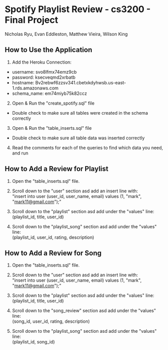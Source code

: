 # Spotify Playlist Review - cs3200 - Final Project
 Nicholas Ryu, Evan Eddleston, Matthew Vieira, Wilson King

## How to Use the Application

1) Add the Heroku Connection:
* username: svo8lfmx74emz9cb
* password: ksecveqmd2xrbatb
* hostname: Bv2rebwf6zzsv341.cbetxkdyhwsb.us-east-1.rds.amazonaws.com
* schema_name: em74miyb75k82ccz

2) Open & Run the "create_spotify.sql" file
+ Double check to make sure all tables were created in the schema correctly

3) Open & Run the "table_inserts.sql" file
+ Double check to make sure all table data was inserted correctly

4) Read the comments for each of the queries to find which data you need, and run

## How to Add a Review for Playlist
1) Open the "table_inserts.sql" file. 

2) Scroll down to the "user" section asd add an insert line with:  
     "insert into user (user_id, user_name, email)
      values (1, "mark", "mark11@gmail.com");"

3) Scroll down to the "playlist" section asd add under the "values" line:  
    (playlist_id, title, user_id)

4) Scroll down to the "playlist_song" section asd add under the "values" line:  
	(playlist_id, user_id, rating, description)

## How to Add a Review for Song
1) Open the "table_inserts.sql" file. 

2) Scroll down to the "user" section asd add an insert line with:  
     "insert into user (user_id, user_name, email)
      values (1, "mark", "mark11@gmail.com");"

3) Scroll down to the "playlist" section asd add under the "values" line:  
    (playlist_id, title, user_id)

4) Scroll down to the "song_review" section asd add under the "values" line:  
	(song_id, user_id, rating, description)

4) Scroll down to the "playlist_song" section asd add under the "values" line:  
    (playlist_id, song_id)
